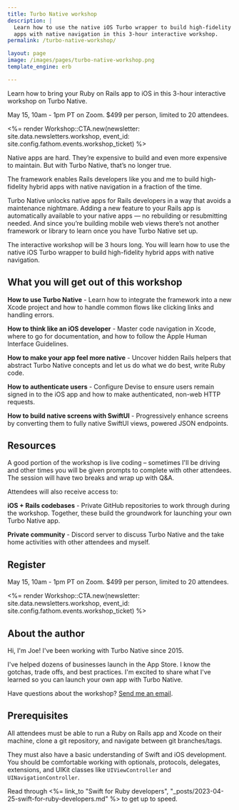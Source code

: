```yaml
---
title: Turbo Native workshop
description: |
  Learn how to use the native iOS Turbo wrapper to build high-fidelity hybrid
  apps with native navigation in this 3-hour interactive workshop.
permalink: /turbo-native-workshop/

layout: page
image: /images/pages/turbo-native-workshop.png
template_engine: erb

---
```


<p class="lead">Learn how to bring your Ruby on Rails app to iOS in this 3-hour interactive workshop on Turbo Native.</p>

May 15, 10am - 1pm PT on Zoom. $499 per person, limited to 20 attendees.

<%= render Workshop::CTA.new(newsletter: site.data.newsletters.workshop, event_id: site.config.fathom.events.workshop_ticket) %>

Native apps are hard. They’re expensive to build and even more expensive to maintain. But with Turbo Native, that’s no longer true.

The framework enables Rails developers like you and me to build high-fidelity hybrid apps with native navigation in a fraction of the time.

Turbo Native unlocks native apps for Rails developers in a way that avoids a maintenance nightmare. Adding a new feature to your Rails app is automatically available to your native apps — no rebuilding or resubmitting needed. And since you’re building mobile web views there’s not another framework or library to learn once you have Turbo Native set up.

The interactive workshop will be 3 hours long. You will learn how to use the native iOS Turbo wrapper to build high-fidelity hybrid apps with native navigation.

## What you will get out of this workshop

**How to use Turbo Native** - Learn how to integrate the framework into a new Xcode project and how to handle common flows like clicking links and handling errors.

**How to think like an iOS developer** - Master code navigation in Xcode, where to go for documentation, and how to follow the Apple Human Interface Guidelines.

**How to make your app feel more native** - Uncover hidden Rails helpers that abstract Turbo Native concepts and let us do what we do best, write Ruby code.

**How to authenticate users** - Configure Devise to ensure users remain signed in to the iOS app and how to make authenticated, non-web HTTP requests.

**How to build native screens with SwiftUI** - Progressively enhance screens by converting them to fully native SwiftUI views, powered JSON endpoints.

## Resources

A good portion of the workshop is live coding – sometimes I'll be driving and other times you will be given prompts to complete with other attendees. The session will have two breaks and wrap up with Q&A.

Attendees will also receive access to:

**iOS + Rails codebases** - Private GitHub repositories to work through during the workshop. Together, these build the groundwork for launching your own Turbo Native app.

**Private community** - Discord server to discuss Turbo Native and the take home activities with other attendees and myself.

## Register

May 15, 10am - 1pm PT on Zoom. $499 per person, limited to 20 attendees.

<%= render Workshop::CTA.new(newsletter: site.data.newsletters.workshop, event_id: site.config.fathom.events.workshop_ticket) %>

## About the author

Hi, I'm Joe! I've been working with Turbo Native since 2015.

I've helped dozens of businesses launch in the App Store. I know the gotchas, trade offs, and best practices. I'm excited to share what I've learned so you can launch your own app with Turbo Native.

Have questions about the workshop? [Send me an email](mailto:joe@masilotti.com).

## Prerequisites

All attendees must be able to run a Ruby on Rails app and Xcode on their machine, clone a git repository, and navigate between git branches/tags.

They must also have a basic understanding of Swift and iOS development. You should be comfortable working with optionals, protocols, delegates, extensions, and UIKit classes like `UIViewController` and `UINavigationController`.

Read through <%= link_to "Swift for Ruby developers", "_posts/2023-04-25-swift-for-ruby-developers.md" %> to get up to speed.
